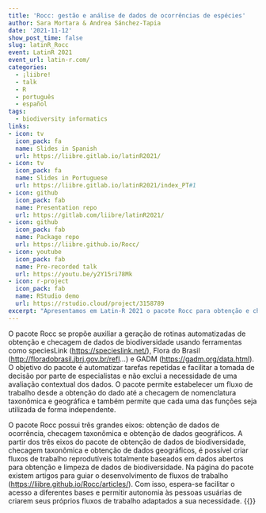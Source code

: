 ```yaml
---
title: 'Rocc: gestão e análise de dados de ocorrências de espécies'
author: Sara Mortara & Andrea Sánchez-Tapia
date: '2021-11-12'
show_post_time: false
slug: latinR_Rocc
event: LatinR 2021
event_url: latin-r.com/
categories:
  - ¡liibre!
  - talk
  - R
  - português
  - español
tags:
  - biodiversity informatics
links:
- icon: tv
  icon_pack: fa
  name: Slides in Spanish
  url: https://liibre.gitlab.io/latinR2021/
- icon: tv
  icon_pack: fa
  name: Slides in Portuguese
  url: https://liibre.gitlab.io/latinR2021/index_PT#1
- icon: github
  icon_pack: fab
  name: Presentation repo
  url: https://gitlab.com/liibre/latinR2021/
- icon: github
  icon_pack: fab
  name: Package repo
  url: https://liibre.github.io/Rocc/
- icon: youtube
  icon_pack: fab
  name: Pre-recorded talk
  url: https://youtu.be/y2Y15ri78Mk
- icon: r-project
  icon_pack: fab
  name: RStudio demo
  url: https://rstudio.cloud/project/3158789
excerpt: "Apresentamos em Latin-R 2021 o pacote Rocc para obtenção e checagem de dados de biodiversidade"
---
```


O pacote Rocc se propõe auxiliar a geração de rotinas automatizadas de obtenção e checagem de dados de biodiversidade usando ferramentas como speciesLink (https://specieslink.net/), Flora do Brasil (http://floradobrasil.jbrj.gov.br/refl...) e GADM (https://gadm.org/data.html). O objetivo do pacote é automatizar tarefas repetidas e facilitar a tomada de decisão por parte de especialistas e não exclui a necessidade de uma avaliação contextual dos dados. O pacote permite estabelecer um fluxo de trabalho desde a obtenção do dado até a checagem de nomenclatura taxonômica e geográfica e também permite que cada uma das funções seja utilizada de forma independente. 

O pacote Rocc possui três grandes eixos: obtenção de dados de ocorrência, checagem taxonômica e obtenção de dados geográficos. A partir dos três eixos do pacote de obtenção de dados de biodiversidade, checagem taxonômica e obtenção de dados geográficos, é possível criar fluxos de trabalho reprodutíveis totalmente baseados em dados abertos para obtenção e limpeza de dados de biodiversidade. Na página do pacote existem artigos para guiar o desenvolvimento de fluxos de trabalho (https://liibre.github.io/Rocc/articles/). Com isso, espera-se facilitar o acesso a diferentes bases e permitir autonomia às pessoas usuárias de criarem seus próprios fluxos de trabalho adaptados a sua necessidade. 
{{<youtube y2Y15ri78Mk>}}
